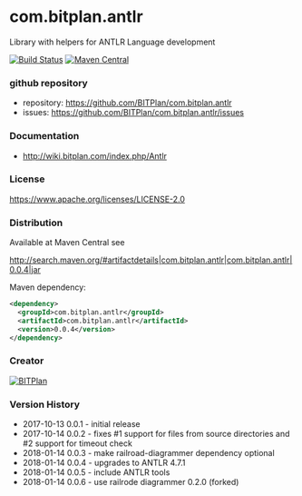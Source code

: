# com.bitplan.antlr
Library with helpers for ANTLR Language development

[![Build Status](https://travis-ci.org/BITPlan/com.bitplan.antlr.svg?branch=master)](https://travis-ci.org/BITPlan/com.bitplan.antlr)
[![Maven Central](https://maven-badges.herokuapp.com/maven-central/com.bitplan.antlr/com.bitplan.antlr/badge.svg)](https://maven-badges.herokuapp.com/maven-central/com.bitplan.antlr/com.bitplan.antlr)

### github repository
* repository: https://github.com/BITPlan/com.bitplan.antlr
* issues: https://github.com/BITPlan/com.bitplan.antlr/issues

### Documentation
* http://wiki.bitplan.com/index.php/Antlr

### License
https://www.apache.org/licenses/LICENSE-2.0

### Distribution
Available at Maven Central see 

http://search.maven.org/#artifactdetails|com.bitplan.antlr|com.bitplan.antlr|0.0.4|jar

Maven dependency:

```xml
<dependency>
  <groupId>com.bitplan.antlr</groupId>
  <artifactId>com.bitplan.antlr</artifactId>
  <version>0.0.4</version>
</dependency>
```

### Creator 
[![BITPlan](http://wiki.bitplan.com/images/wiki/thumb/8/87/BITPlanLogo2012.svg/200px-BITPlanLogo2012.svg.png)](http://www.bitplan.com)

### Version History
* 2017-10-13 0.0.1 - initial release
* 2017-10-14 0.0.2 - fixes #1 support for files from source directories
                     and #2 support for timeout check
* 2018-01-14 0.0.3 - make railroad-diagrammer dependency optional
* 2018-01-14 0.0.4 - upgrades to ANTLR 4.7.1 
* 2018-01-14 0.0.5 - include ANTLR tools 
* 2018-01-14 0.0.6 - use railrode diagrammer 0.2.0 (forked) 

